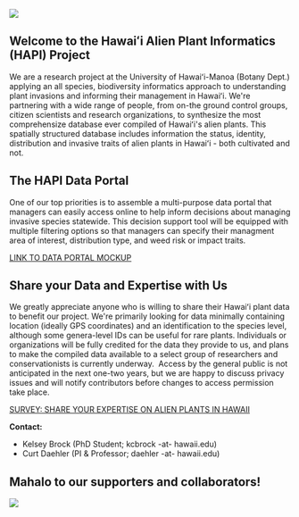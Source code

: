 ![](https://github.com/kcbrock/The-HAPI-Project/blob/master/rsz_hapi_project_logo.png?raw=true)

## __Welcome to the Hawaiʻi Alien Plant Informatics (HAPI) Project__

We are a research project at the University of Hawaiʻi-Manoa (Botany Dept.) applying an all species, biodiversity informatics approach to understanding plant invasions and informing their management in Hawaiʻi. We're partnering with a wide range of people, from on-the ground control groups, citizen scientists and research organizations, to synthesize the most comprehensize database ever compiled of Hawaiʻi's alien plants. This spatially structured database includes information the status, identity, distribution and invasive traits of alien plants in Hawaiʻi - both cultivated and not. 

## The HAPI Data Portal

One of our top priorities is to assemble a multi-purpose data portal that managers can easily access online to help inform decisions about managing invasive species statewide. This decision support tool will be equipped with multiple filtering options so that managers can specify their managment area of interest, distribution type, and weed risk or impact traits.

[LINK TO DATA PORTAL MOCKUP](https://github.com/kcbrock/The-HAPI-Project/blob/master/HAPI-portal-mockup.png)

## Share your Data and Expertise with Us
We greatly appreciate anyone who is willing to share their Hawaiʻi plant data to benefit our project.  We're primarily looking for data minimally containing location (ideally GPS coordinates) and an identification to the species level, although some genera-level IDs can be useful for rare plants. Individuals or organizations will be fully credited for the data they provide to us, and plans to make the compiled data available to a select group of researchers and conservationists is currently underway.  Access by the general public is not anticipated in the next one-two years, but we are happy to discuss privacy issues and will notify contributors before changes to access permission take place.

[SURVEY: SHARE YOUR EXPERTISE ON ALIEN PLANTS IN HAWAII](https://www.surveygizmo.com/s3/4291223/Hawaii-Alien-Plant-Informatics-HAPI-Project-Alien-Plant-Data-Survey)


__Contact:__
* Kelsey Brock (PhD Student; kcbrock -at- hawaii.edu)
* Curt Daehler (PI & Professor; daehler -at- hawaii.edu)


## Mahalo to our supporters and collaborators!
![](https://github.com/kcbrock/The-HAPI-Project/blob/master/Mahalo%20slide.jpg?raw=true)


